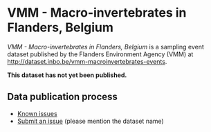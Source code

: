 # VMM - Macro-invertebrates in Flanders, Belgium

*VMM - Macro-invertebrates in Flanders, Belgium* is a sampling event dataset published by the Flanders Environment Agency (VMM) at http://dataset.inbo.be/vmm-macroinvertebrates-events.

**This dataset has not yet been published.**

## Data publication process

* [Known issues](https://github.com/inbo/data-publication/labels/vmm-macroinvertebrates-events)
* [Submit an issue](https://github.com/inbo/data-publication/issues/new) (please mention the dataset name)
